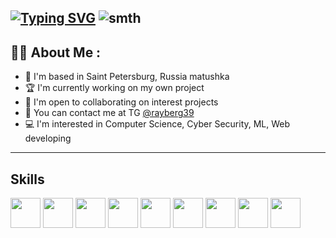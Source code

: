 [![Typing SVG](https://readme-typing-svg.herokuapp.com?font=Fira+Code&weight=800&pause=1000&background=4FFFE900&width=435&lines=Hey%2C+I'm+Danila!;And+I'm+a+student+of+cyber+security+)](https://git.io/typing-svg)
![smth](https://user-images.githubusercontent.com/74038190/225813708-98b745f2-7d22-48cf-9150-083f1b00d6c9.gif)
---
## :woman_technologist: About Me :
- 🛟 I'm based in Saint Petersburg, Russia matushka 
- 🏆 I'm currently working on my own project
- 🏁 I'm open to collaborating on interest projects
- 📱 You can contact me at TG [@rayberg39](https://t.me/rayberg39)
- 💻 I'm interested in Computer Science, Cyber Security, ML, Web developing
---
## Skills 
<span>
  <img height="48" width="48" src="https://cdn.simpleicons.org/selenium" />
  <img height="48" width="48" src="https://cdn.simpleicons.org/python" />
  <img height="48" width="48" src="https://cdn.simpleicons.org/git"/>
  <img height="48" width="48" src="https://cdn.simpleicons.org/postgresql"/>
  <img height="48" width="48" src="https://go.dev/images/go-logo-blue.svg"/>
  <img height="48" width="48" src="https://cdn.simpleicons.org/macos/white"/>
  <img height="48" width="48" src="https://cdn.simpleicons.org/linux"/>
  <img height="48" width="48" src="https://cdn.simpleicons.org/gnubash"/>
  <img height="48" width="48" src="https://cdn.simpleicons.org/markdown/red"/>
</span>


